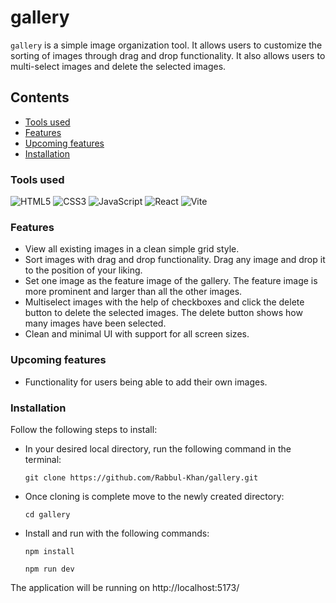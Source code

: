 # gallery

`gallery` is a simple image organization tool. It allows users to customize the sorting of images through drag and drop functionality. It also allows users to multi-select images and delete the selected images.

## Contents

- [Tools used](#Tools-used)
- [Features](#Features)
- [Upcoming features](#Upcoming-features)
- [Installation](#Installation)

### Tools used

![HTML5](https://img.shields.io/badge/html5-%23E34F26.svg?style=for-the-badge&logo=html5&logoColor=white) ![CSS3](https://img.shields.io/badge/css3-%231572B6.svg?style=for-the-badge&logo=css3&logoColor=white) ![JavaScript](https://img.shields.io/badge/javascript-%23323330.svg?style=for-the-badge&logo=javascript&logoColor=%23F7DF1E) ![React](https://img.shields.io/badge/react-%2320232a.svg?style=for-the-badge&logo=react&logoColor=%2361DAFB) ![Vite](https://img.shields.io/badge/vite-%23646CFF.svg?style=for-the-badge&logo=vite&logoColor=white)

### Features

- View all existing images in a clean simple grid style.
- Sort images with drag and drop functionality. Drag any image and drop it to the position of your liking.
- Set one image as the feature image of the gallery. The feature image is more prominent and larger than all the other images.
- Multiselect images with the help of checkboxes and click the delete button to delete the selected images. The delete button shows how many images have been selected.
- Clean and minimal UI with support for all screen sizes.

### Upcoming features

- Functionality for users being able to add their own images.

### Installation

Follow the following steps to install:

- In your desired local directory, run the following command in the terminal:

  `git clone https://github.com/Rabbul-Khan/gallery.git`

- Once cloning is complete move to the newly created directory:

  `cd gallery `

- Install and run with the following commands:

  `npm install`

  `npm run dev`

The application will be running on http://localhost:5173/
